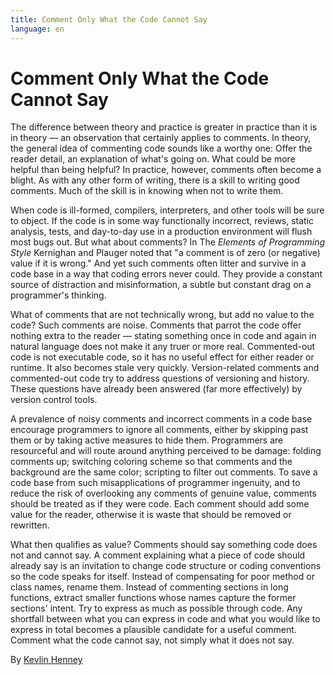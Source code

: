 ```yaml
---
title: Comment Only What the Code Cannot Say
language: en
---
```


# Comment Only What the Code Cannot Say

The difference between theory and practice is greater in practice than it is in theory — an observation that certainly applies to comments. In theory, the general idea of commenting code sounds like a worthy one: Offer the reader detail, an explanation of what's going on. What could be more helpful than being helpful? In practice, however, comments often become a blight. As with any other form of writing, there is a skill to writing good comments. Much of the skill is in knowing when not to write them.

When code is ill-formed, compilers, interpreters, and other tools will be sure to object. If the code is in some way functionally incorrect, reviews, static analysis, tests, and day-to-day use in a production environment will flush most bugs out. But what about comments? In The *Elements of Programming Style* Kernighan and Plauger noted that "a comment is of zero (or negative) value if it is wrong." And yet such comments often litter and survive in a code base in a way that coding errors never could. They provide a constant source of distraction and misinformation, a subtle but constant drag on a programmer's thinking.

What of comments that are not technically wrong, but add no value to the code? Such comments are noise. Comments that parrot the code offer nothing extra to the reader — stating something once in code and again in natural language does not make it any truer or more real. Commented-out code is not executable code, so it has no useful effect for either reader or runtime. It also becomes stale very quickly. Version-related comments and commented-out code try to address questions of versioning and history. These questions have already been answered (far more effectively) by version control tools.

A prevalence of noisy comments and incorrect comments in a code base encourage programmers to ignore all comments, either by skipping past them or by taking active measures to hide them. Programmers are resourceful and will route around anything perceived to be damage: folding comments up; switching coloring scheme so that comments and the background are the same color; scripting to filter out comments. To save a code base from such misapplications of programmer ingenuity, and to reduce the risk of overlooking any comments of genuine value, comments should be treated as if they were code. Each comment should add some value for the reader, otherwise it is waste that should be removed or rewritten.

What then qualifies as value? Comments should say something code does not and cannot say. A comment explaining what a piece of code should already say is an invitation to change code structure or coding conventions so the code speaks for itself. Instead of compensating for poor method or class names, rename them. Instead of commenting sections in long functions, extract smaller functions whose names capture the former sections' intent. Try to express as much as possible through code. Any shortfall between what you can express in code and what you would like to express in total becomes a plausible candidate for a useful comment. Comment what the code cannot say, not simply what it does not say.

By [Kevlin Henney](http://programmer.97things.oreilly.com/wiki/index.php/Kevlin_Henney)